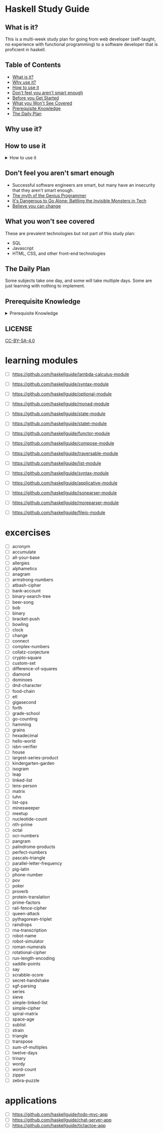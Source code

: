 # Haskell Study Guide

## What is it?

This is a multi-week study plan for going from web developer (self-taught, no experience with functional programming) to a software developer that is proficient in haskell.

## Table of Contents

- [What is it?](#what-is-it)
- [Why use it?](#why-use-it)
- [How to use it](#how-to-use-it)
- [Don't feel you aren't smart enough](#dont-feel-you-arent-smart-enough)
- [Before you Get Started](#before-you-get-started)
- [What you Won't See Covered](#what-you-wont-see-covered)
- [Prerequisite Knowledge](#prerequisite-knowledge)
- [The Daily Plan](#the-daily-plan)

## Why use it?


## How to use it

<details>
<summary>How to use it</summary>

Everything below is an outline, and you should tackle the items in order from top to bottom.

I'm using Github's special markdown flavor, including tasks lists to check progress.

**Create a new branch so you can check items like this, just put an x in the brackets: [x]**


    Fork a branch and follow the commands below

`git checkout -b progress`

`git remote add jwasham https://github.com/haskellguide/haskell-study-guide`

`git fetch --all`

    Mark all boxes with X after you completed your changes

`git add . `

`git commit -m "Marked x" `

`git rebase jwasham/master `

`git push --force `

[More about Github-flavored markdown](https://guides.github.com/features/mastering-markdown/#GitHub-flavored-markdown)

</details>


## Don't feel you aren't smart enough
- Successful software engineers are smart, but many have an insecurity that they aren't smart enough.
- [The myth of the Genius Programmer](https://www.youtube.com/watch?v=0SARbwvhupQ)
- [It's Dangerous to Go Alone: Battling the Invisible Monsters in Tech](https://www.youtube.com/watch?v=1i8ylq4j_EY)
- [Believe you can change](http://www.aaronsw.com/weblog/dweck)

## What you won't see covered

These are prevalent technologies but not part of this study plan:

- SQL
- Javascript
- HTML, CSS, and other front-end technologies

## The Daily Plan

Some subjects take one day, and some will take multiple days. Some are just learning with nothing to implement.


## Prerequisite Knowledge

<details>
<summary>Prerequisite Knowledge</summary>

- [ ] **Learn C**
    - C is everywhere. You'll see examples in books, lectures, videos, *everywhere* while you're studying.
    - [ ] [C Programming Language, Vol 2](https://www.amazon.com/Programming-Language-Brian-W-Kernighan/dp/0131103628)
        - This is a short book, but it will give you a great handle on the C language and if you practice it a little
            you'll quickly get proficient. Understanding C helps you understand how programs and memory work.
        - [answers to questions](https://github.com/lekkas/c-algorithms)

</details>

## LICENSE

[CC-BY-SA-4.0](./LICENSE.txt)

# learning modules
- [ ] https://github.com/haskellguide/lambda-calculus-module
- [ ] https://github.com/haskellguide/syntax-module
- [ ] https://github.com/haskellguide/optional-module
- [ ] https://github.com/haskellguide/monad-module
- [ ] https://github.com/haskellguide/state-module
- [ ] https://github.com/haskellguide/statet-module
- [ ] https://github.com/haskellguide/functor-module
- [ ] https://github.com/haskellguide/compose-module
- [ ] https://github.com/haskellguide/traversable-module
- [ ] https://github.com/haskellguide/list-module
- [ ] https://github.com/haskellguide/syntax-module
- [ ] https://github.com/haskellguide/applicative-module
- [ ] https://github.com/haskellguide/jsonparser-module
- [ ] https://github.com/haskellguide/moreparser-module
- [ ] https://github.com/haskellguide/fileio-module


# excercises
- [ ] acronym
- [ ] accumulate
- [ ] all-your-base
- [ ] allergies
- [ ] alphametics
- [ ] anagram
- [ ] armstrong-numbers
- [ ] atbash-cipher
- [ ] bank-account
- [ ] binary-search-tree
- [ ] beer-song
- [ ] bob
- [ ] binary
- [ ] bracket-push
- [ ] bowling
- [ ] clock
- [ ] change
- [ ] connect
- [ ] complex-numbers
- [ ] collatz-conjecture
- [ ] crypto-square
- [ ] custom-set
- [ ] difference-of-squares
- [ ] diamond
- [ ] dominoes
- [ ] dnd-character
- [ ] food-chain
- [ ] etl
- [ ] gigasecond
- [ ] forth
- [ ] grade-school
- [ ] go-counting
- [ ] hamming
- [ ] grains
- [ ] hexadecimal
- [ ] hello-world
- [ ] isbn-verifier
- [ ] house
- [ ] largest-series-product
- [ ] kindergarten-garden
- [ ] isogram
- [ ] leap
- [ ] linked-list
- [ ] lens-person
- [ ] matrix
- [ ] luhn
- [ ] list-ops
- [ ] minesweeper
- [ ] meetup
- [ ] nucleotide-count
- [ ] nth-prime
- [ ] octal
- [ ] ocr-numbers
- [ ] pangram
- [ ] palindrome-products
- [ ] perfect-numbers
- [ ] pascals-triangle
- [ ] parallel-letter-frequency
- [ ] pig-latin
- [ ] phone-number
- [ ] pov
- [ ] poker
- [ ] proverb
- [ ] protein-translation
- [ ] prime-factors
- [ ] rail-fence-cipher
- [ ] queen-attack
- [ ] pythagorean-triplet
- [ ] raindrops
- [ ] rna-transcription
- [ ] robot-name
- [ ] robot-simulator
- [ ] roman-numerals
- [ ] rotational-cipher
- [ ] run-length-encoding
- [ ] saddle-points
- [ ] say
- [ ] scrabble-score
- [ ] secret-handshake
- [ ] sgf-parsing
- [ ] series
- [ ] sieve
- [ ] simple-linked-list
- [ ] simple-cipher
- [ ] spiral-matrix
- [ ] space-age
- [ ] sublist
- [ ] strain
- [ ] triangle
- [ ] transpose
- [ ] sum-of-multiples
- [ ] twelve-days
- [ ] trinary
- [ ] wordy
- [ ] word-count
- [ ] zipper
- [ ] zebra-puzzle

# applications
- [ ] https://github.com/haskellguide/todo-mvc-app
- [ ] https://github.com/haskellguide/chat-server-app
- [ ] https://github.com/haskellguide/tictactoe-app
